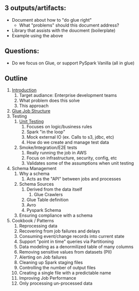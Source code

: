 
## 3 outputs/artifacts:
- Document about how to "do glue right"
    - What "problems" should this document address?
- Library that assists with the doucment (boilerplate)
- Example using the above

## Questions:
- Do we focus on Glue, or support PySpark Vanilla (all in glue)

## Outline

1. [Introduction](./reference.md#introduction)
    1. Target audiance: Enterprise development teams
    1. What problem does this solve
    1. This approach
1. [Glue Job Structure](./reference.md#glue-job-structure)
1. Testing
    1.  [Unit Testing](./reference.md#unit-testing)
        1. Focuses on logic/business rules
        1. Spark "in the loop"
        1. Mock external IO (ex. Calls to s3, jdbc, etc)
        1. How do we create and manage test data
    1. Smoke/Integration/E2E tests
        1. Really running the job in AWS
        1. Focus on infrastructure, security, config, etc
        1. Validates some of the assumptions when unit testing
1. Schema Management
    1. Why a schema
        1. Acts as the "API" between jobs and processes
    1. Schema Sources
        1. Derived from the data itself
            1.  Glue Crawlers
        1. Glue Table definition
        1. Avro
        1. Pyspark Schema
    1. Ensuring compliance with a schema
1. Cookbook / Patterns
    1. Reprocessing data
    1. Recovering from job failures and delays
    1. Consuming event/change records into current state
    1. Support "point in time" queries via Partitioning
    1. Data modeling as a denormilized table of many columns
    1. Removing sensitive values from datasets (PII)
    1. Alerting on Job failures
    1. Cleaning up Spark staging files
    1. Controlling the number of output files
    1. Creating a single file with a predictable name
    1. Improving Job Performance
    1. Only processing un-processed data
